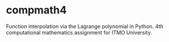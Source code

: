 # compmath4
 Function interpolation via the Lagrange polynomial in Python. 4th computational mathematics assignment for ITMO University.
